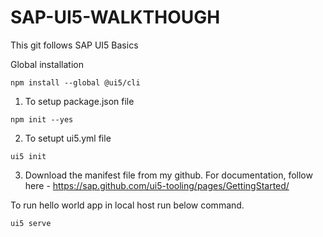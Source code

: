 # SAP-UI5-WALKTHOUGH
 This git follows SAP UI5 Basics

Global installation 
```
npm install --global @ui5/cli
```
1. To setup package.json file
```
npm init --yes
```
2. To setupt ui5.yml file
```
ui5 init
```
3. Download the manifest file from my github.
For documentation, follow here -
https://sap.github.com/ui5-tooling/pages/GettingStarted/

To run hello world app in local host run below command.
```
ui5 serve
```